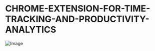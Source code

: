 # CHROME-EXTENSION-FOR-TIME-TRACKING-AND-PRODUCTIVITY-ANALYTICS


![Image](https://github.com/user-attachments/assets/b76c9b4d-c0a3-4c00-9dba-3301628c00c4)
